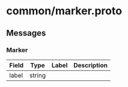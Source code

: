 
# common/marker.proto



## Messages

### Marker



| Field | Type | Label | Description |
| ----- | ---- | ----- | ----------- |
| label | string |  |  |



 <!-- end of messages -->

 <!-- end of enums -->

 <!-- end of files -->